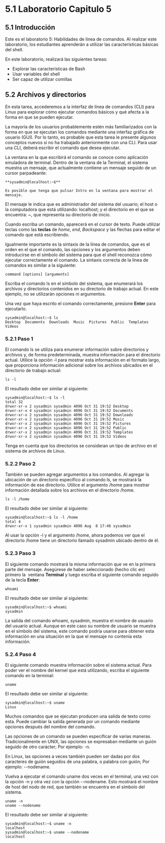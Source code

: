 # 5.1 Laboratorio Capitulo 5
## 5.1 Introducción
Este es el laboratorio 5: Habilidades de línea de comandos. Al realizar este laboratorio, los estudiantes aprenderán a utilizar las características básicas del shell.

En este laboratorio, realizará las siguientes tareas:
- Explorar las características de Bash
- Usar variables del shell
- Ser capaz de utilizar comillas
## 5.2 Archivos y directorios
En esta tarea, accederemos a la interfaz de línea de comandos (CLI) para Linux para explorar cómo ejecutar comandos básicos y qué afecta a la forma en que se pueden ejecutar.

La mayoría de los usuarios probablemente estén más familiarizados con la forma en que se ejecutan los comandos mediante una interfaz gráfica de usuario (GUI). Por lo tanto, es probable que esta tarea le presente algunos conceptos nuevos si no ha trabajado anteriormente con una CLI. Para usar una CLI, deberá escribir el comando que desea ejecutar.

La ventana en la que escribirá el comando se conoce como aplicación emuladora de terminal. Dentro de la ventana de la Terminal, el sistema muestra un mensaje, que actualmente contiene un mensaje seguido de un cursor parpadeante:

```
**sysadmin@localhost:~$**
```

```
Es posible que tenga que pulsar Intro en la ventana para mostrar el mensaje.
```

El mensaje le indica que es administrador del sistema del usuario; el host o la computadora que está utilizando: localhost; y el directorio en el que se encuentra: ~, que representa su directorio de inicio.

Cuando escriba un comando, aparecerá en el cursor de texto. Puede utilizar teclas como las **teclas** de *home*, *end*, *Backspace* y las flechas para editar el comando que está escribiendo.

Igualmente importante es la sintaxis de la línea de comandos, que es el orden en el que el comando, las opciones y los argumentos deben introducirse en el símbolo del sistema para que el shell reconozca cómo ejecutar correctamente el comando. La sintaxis correcta de la línea de comandos es similar a la siguiente:

```
command [options] [arguments]
```

Escriba el comando ls en el símbolo del sistema, que enumerará los archivos y directorios contenidos en su directorio de trabajo actual. En este ejemplo, no se utilizarán opciones ni argumentos.

Una vez que haya escrito el comando correctamente, presione **Enter** para ejecutarlo.

```
sysadmin@localhost:~$ ls
Desktop  Documents  Downloads  Music  Pictures  Public  Templates  Videos
```
### 5.2.1 Paso 1
El comando ls se utiliza para enumerar información sobre directorios y archivos y, de forma predeterminada, muestra información para el directorio actual. Utilice la opción -l para mostrar esta información en el formato largo, que proporciona información adicional sobre los archivos ubicados en el directorio de trabajo actual:

```
ls -l
```

El resultado debe ser similar al siguiente:

```
sysadmin@localhost:~$ ls -l                                                     
total 32                                                                        
drwxr-xr-x 2 sysadmin sysadmin 4096 Oct 31 19:52 Desktop                        
drwxr-xr-x 4 sysadmin sysadmin 4096 Oct 31 19:52 Documents                      
drwxr-xr-x 2 sysadmin sysadmin 4096 Oct 31 19:52 Downloads                      
drwxr-xr-x 2 sysadmin sysadmin 4096 Oct 31 19:52 Music                          
drwxr-xr-x 2 sysadmin sysadmin 4096 Oct 31 19:52 Pictures                       
drwxr-xr-x 2 sysadmin sysadmin 4096 Oct 31 19:52 Public                         
drwxr-xr-x 2 sysadmin sysadmin 4096 Oct 31 19:52 Templates                      
drwxr-xr-x 2 sysadmin sysadmin 4096 Oct 31 19:52 Videos
```

Tenga en cuenta que los directorios se consideran un tipo de archivo en el sistema de archivos de Linux.
### 5.2.2 Paso 2

También se pueden agregar argumentos a los comandos. Al agregar la ubicación de un directorio específico al comando ls, se mostrará la información de ese directorio. Utilice el argumento /home para mostrar información detallada sobre los archivos en el directorio /home.

```
ls -l /home
```

El resultado debe ser similar al siguiente:

```
sysadmin@localhost:~$ ls -l /home                                                
total 4                                                                         
drwxr-xr-x 1 sysadmin sysadmin 4096 Aug  8 17:46 sysadmin
```

Al usar la opción -l y el argumento /home, ahora podemos ver que el directorio /home tiene un directorio llamado sysadmin ubicado dentro de él.
### 5.2.3 Paso 3
El siguiente comando mostrará la misma información que ve en la primera parte del mensaje. Asegúrese de haber seleccionado (hecho clic en) primero la  ventana **Terminal** y luego escriba el siguiente comando seguido de la tecla **Enter**:

```
whoami
```

El resultado debe ser similar al siguiente:

```
sysadmin@localhost:~$ whoami                            
sysadmin                                                
```

La salida del comando whoami, sysadmin, muestra el nombre de usuario del usuario actual. Aunque en este caso su nombre de usuario se muestra en el símbolo del sistema, este comando podría usarse para obtener esta información en una situación en la que el mensaje no contenía esta información.
### 5.2.4 Paso 4
El siguiente comando muestra información sobre el sistema actual. Para poder ver el nombre del kernel que está utilizando, escriba el siguiente comando en la terminal:

```
uname
```

El resultado debe ser similar al siguiente:

```
sysadmin@localhost:~$ uname                             
Linux
```

Muchos comandos que se ejecutan producen una salida de texto como esta. Puede cambiar la salida generada por un comando mediante  opciones después del nombre del comando.

Las opciones de un comando se pueden especificar de varias maneras. Tradicionalmente en UNIX, las opciones se expresaban mediante un guión seguido de otro carácter; Por ejemplo: -n.

En Linux, las opciones a veces también pueden ser dadas por dos caracteres de guión seguidos de una palabra, o palabra con guión; Por ejemplo: --nodename.

Vuelva a ejecutar el comando uname dos veces en el terminal, una vez con la opción -n y otra vez con la opción --nodename. Esto mostrará el nombre de host del nodo de red, que también se encuentra en el símbolo del sistema.

```
uname -n
uname --nodename
```

El resultado debe ser similar al siguiente:

```
sysadmin@localhost:~$ uname -n                          
localhost                                               
sysadmin@localhost:~$ uname --nodename                  
localhost
```

